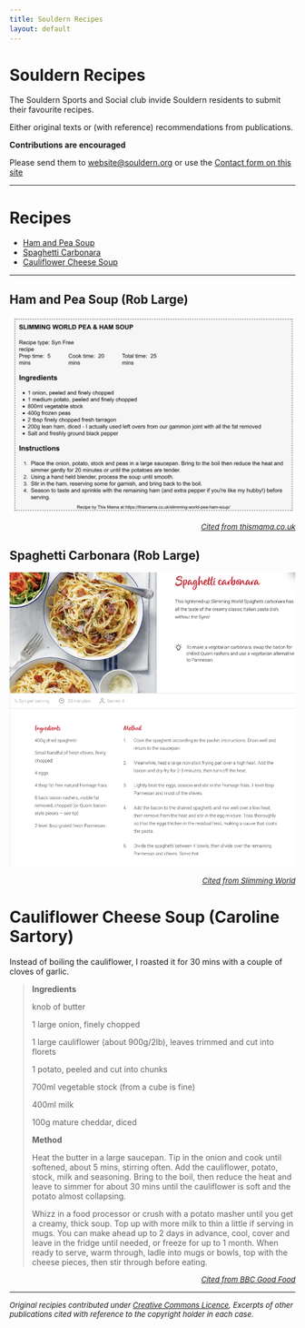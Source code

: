 ```yaml
---
title: Souldern Recipes	
layout: default
---
```


# Souldern Recipes

The Souldern Sports and Social club invide Souldern residents to
submit their favourite  recipes.

Either original texts or (with
reference) recommendations from publications.

**Contributions are encouraged**

Please send them to
  [website@souldern.org](mailto::webstite@souldern.org)
  or use the
  [Contact form on this site](/home/contact-website)

---

# Recipes

 * [Ham and Pea Soup](#ham-and-pea-soup-rob-large)
 * [Spaghetti Carbonara](#spaghetti-carbonara-rob-large)
 * [Cauliflower Cheese Soup](#cauliflower-cheese-soup-caroline-sartory)


---

## Ham and Pea Soup (Rob Large)

![soup](pea-ham-soup.jpg)

<div style="text-align: right;font-size:small;font-style: italic">
<a href="https://thismama.co.uk/slimming-world-pea-ham-soup">Cited from thismama.co.uk</a>
</div>

## Spaghetti Carbonara (Rob Large)

![spaghetti](spaghetti-carbonara.jpg)

<div style="text-align: right;font-size:small;font-style: italic">
<a
href="https://www.slimmingworld.co.uk/recipes/spaghetti-carbonara">Cited
from Slimming World</a>
</div>



# Cauliflower Cheese Soup (Caroline Sartory)

Instead of boiling the cauliflower, I roasted it for 30 mins with a
couple of cloves of garlic.

>   **Ingredients**
>
>    knob of butter
>
>    1 large onion, finely chopped
>    
>    1 large cauliflower (about 900g/2lb), leaves trimmed and cut into florets
>    
>    1 potato, peeled and cut into chunks
>    
>    700ml vegetable stock (from a cube is fine)
>
>    400ml milk
>
>    100g mature cheddar, diced
>
>    **Method**
>
>    Heat the butter in a large saucepan. Tip in the onion and cook
>    until softened, about 5 mins, stirring often. Add the cauliflower,
>    potato, stock, milk and seasoning. Bring to the boil, then reduce
>    the heat and leave to simmer for about 30 mins until the
>    cauliflower is soft and the potato almost collapsing.
>
>    Whizz in a food processor or crush with a potato masher until you
>    get a creamy, thick soup. Top up with more milk to thin a little
>    if serving in mugs. You can make ahead up to 2 days in advance,
>    cool, cover and leave in the fridge until needed, or freeze for up
>    to 1 month. When ready to serve, warm through, ladle into mugs or
>    bowls, top with the cheese pieces, then stir through before
>    eating.
>    

<div style="text-align: right;font-size:small;font-style: italic">
<a
href="https://www.bbcgoodfood.com/recipes/cauliflower-cheese-soup">Cited
from BBC Good Food</a>
</div>

---

<div style="font-size:small;font-style: italic">
Original recipies contributed under <a
href="https://www.souldern.org/home/about#TOC-Licence">Creative
Commons Licence</a>, Excerpts of other publications cited with
reference to the copyright holder in each case.
</div>
